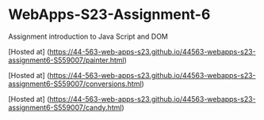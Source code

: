 
# WebApps-S23-Assignment-6
Assignment introduction to Java Script and DOM

[Hosted at] (https://44-563-web-apps-s23.github.io/44563-webapps-s23-assignment6-S559007/painter.html)

[Hosted at] (https://44-563-web-apps-s23.github.io/44563-webapps-s23-assignment6-S559007/conversions.html)

[Hosted at] (https://44-563-web-apps-s23.github.io/44563-webapps-s23-assignment6-S559007/candy.html)

